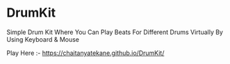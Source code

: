 # DrumKit
Simple Drum Kit Where You Can Play Beats For Different Drums Virtually By Using Keyboard &amp; Mouse

Play Here :- https://chaitanyatekane.github.io/DrumKit/
